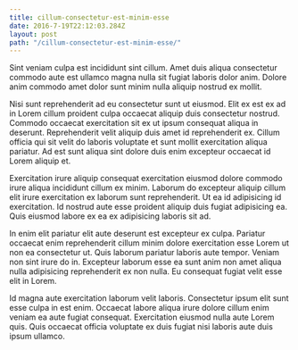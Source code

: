 ```yaml
---
title: cillum-consectetur-est-minim-esse
date: 2016-7-19T22:12:03.284Z
layout: post
path: "/cillum-consectetur-est-minim-esse/"
---
```


Sint veniam culpa est incididunt sint cillum. Amet duis aliqua consectetur commodo aute est ullamco magna nulla sit fugiat laboris dolor anim. Dolore anim commodo amet dolor sunt minim nulla aliquip nostrud ex mollit.

Nisi sunt reprehenderit ad eu consectetur sunt ut eiusmod. Elit ex est ex ad in Lorem cillum proident culpa occaecat aliquip duis consectetur nostrud. Commodo occaecat exercitation sit ex ut ipsum consequat aliqua in deserunt. Reprehenderit velit aliquip duis amet id reprehenderit ex. Cillum officia qui sit velit do laboris voluptate et sunt mollit exercitation aliqua pariatur. Ad est sunt aliqua sint dolore duis enim excepteur occaecat id Lorem aliquip et.

Exercitation irure aliquip consequat exercitation eiusmod dolore commodo irure aliqua incididunt cillum ex minim. Laborum do excepteur aliquip cillum elit irure exercitation ex laborum sunt reprehenderit. Ut ea id adipisicing id exercitation. Id nostrud aute esse proident aliquip duis fugiat adipisicing ea. Quis eiusmod labore ex ea ex adipisicing laboris sit ad.

In enim elit pariatur elit aute deserunt est excepteur ex culpa. Pariatur occaecat enim reprehenderit cillum minim dolore exercitation esse Lorem ut non ea consectetur ut. Quis laborum pariatur laboris aute tempor. Veniam non sint irure do in. Excepteur laborum esse ea sunt anim non amet aliqua nulla adipisicing reprehenderit ex non nulla. Eu consequat fugiat velit esse elit in Lorem.

Id magna aute exercitation laborum velit laboris. Consectetur ipsum elit sunt esse culpa in est enim. Occaecat labore aliqua irure dolore cillum enim veniam ea aute fugiat consequat. Exercitation eiusmod nulla aute Lorem quis. Quis occaecat officia voluptate ex duis fugiat nisi laboris aute duis ipsum ullamco.